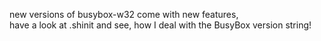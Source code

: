 new versions of busybox-w32 come with new features,  
have a look at .shinit and see, how I deal with the BusyBox version string!  
